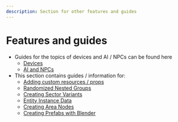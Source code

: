 ```yaml
---
description: Section for other features and guides
---
```


# Features and guides

* Guides for the topics of devices and AI / NPCs can be found here
  * [Devices](../../devices/)
  * [AI and NPCs](../../ai-and-npcs/)
* This section contains guides / information for:
  * [Adding custom resources / props](adding-custom-resources-props.md)
  * [Randomized Nested Groups](../randomized-nested-groups.md)
  * [Creating Sector Variants](creating-sector-variants.md)
  * [Entity Instance Data](entity-instance-data.md)
  * [Creating Area Nodes](setting-area-outlines.md)
  * [Creating Prefabs with Blender](creating-prefabs-with-blender.md)
